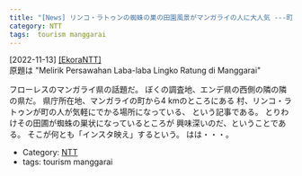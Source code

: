 ```yaml
---
title: "[News] リンコ・ラトゥンの蜘蛛の巣の田園風景がマンガライの人に大人気 ---町の近くの観光地！ＮＴＴ州もかわった"
category: NTT
tags:  tourism manggarai
---
```


[2022-11-13] [[EkoraNTT]](https://ekorantt.com/2022/11/12/melirik-persawahan-laba-laba-lingko-ratung-di-manggarai/?utm_source=pocket_saves)  
 原題は "Melirik Persawahan 
Laba-laba Lingko Ratung di Manggarai"

 フローレスのマンガライ県の話題だ。
ぼくの調査地、エンデ県の西側の隣の隣の県だ。
県庁所在地、マンガライの町から4 kmのところにある
村、リンコ・ラトゥンが町の人が気軽にでかる場所になっている、
という記事である。
とりわけその田圃が蜘蛛の巣状になっているところが
興味深いのだ、ということである。
そこが何とも「インスタ映え」するという。
はは・・・。

- Category: [NTT](https://merapano.github.io/categories.html#NTT)
- tags:  tourism manggarai

